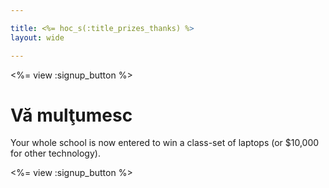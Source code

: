 ```yaml
---

title: <%= hoc_s(:title_prizes_thanks) %>
layout: wide

---
```


<%= view :signup_button %>

# Vă mulţumesc

Your whole school is now entered to win a class-set of laptops (or $10,000 for other technology).

<%= view :signup_button %>